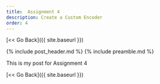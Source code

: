 ```yaml
---
title:  Assignment 4
description: Create a Custom Encoder
order: 4
---
```


[&lt;&lt; Go Back]({{ site.baseurl }})

{% include post_header.md %}
{% include preamble.md %}

This is my post for Assignment 4

[&lt;&lt; Go Back]({{ site.baseurl }})
